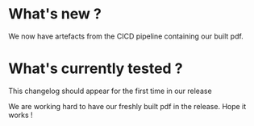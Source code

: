 # What's new ?

We now have artefacts from the CICD pipeline containing our built pdf.

# What's currently tested ?

This changelog should appear for the first time in our release

We are working hard to have our freshly built pdf in the release. Hope it works !